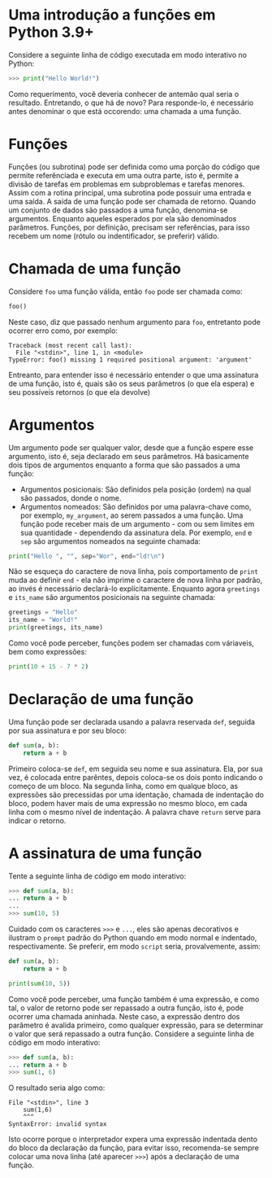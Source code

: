 # Uma introdução a funções em Python 3.9+
Considere a seguinte linha de código executada em modo interativo no Python:
~~~python
>>> print("Hello World!")
~~~
Como requerimento, você deveria conhecer de antemão qual seria o resultado. Entretando, o que há de novo?
Para responde-lo, é necessário antes denominar o que está occorendo: uma chamada a uma função.
# Funções
Funções (ou subrotina) pode ser definida como uma porção do código que permite referênciada e executa em uma outra parte, isto é, permite a divisão de tarefas em problemas em subproblemas e tarefas menores. Assim com a rotina principal, uma subrotina pode possuir uma entrada e uma saída. A saída de uma função pode ser chamada de retorno. Quando um conjunto de dados são passados a uma função, denomina-se argumentos. Enquanto aqueles esperados por ela são denominados parâmetros. Funções, por definição, precisam ser referências, para isso recebem um nome (rótulo ou indentificador, se preferir) válido.
# Chamada de uma função
Considere `foo` uma função válida, então `foo` pode ser chamada como:
~~~python
foo()
~~~
Neste caso, diz que passado nenhum argumento para `foo`, entretanto pode ocorrer erro como, por exemplo:
~~~
Traceback (most recent call last):
  File "<stdin>", line 1, in <module>
TypeError: foo() missing 1 required positional argument: 'argument'
~~~
Entreanto, para entender isso é necessário entender o que uma assinatura de uma função, isto é, quais são os seus parâmetros (o que ela espera) e seu possíveis retornos (o que ela devolve)
# Argumentos
Um argumento pode ser qualquer valor, desde que a função espere esse argumento, isto é, seja declarado em seus parâmetros.
Há basicamente dois tipos de argumentos enquanto a forma que são passados a uma função:
- Argumentos posicionais: São definidos pela posição (ordem) na qual são passados, donde o nome.
- Argumentos nomeados: São definidos por uma palavra-chave como, por exemplo, `my_argument`, ao serem passados a uma função.
Uma função pode receber mais de um argumento - com ou sem limites em sua quantidade - dependendo da assinatura dela.
Por exemplo, `end` e `sep` são argumentos nomeados na seguinte chamada:
~~~python
print("Hello ", "", sep="Wor", end="ld!\n")
~~~
Não se esqueça do caractere de nova linha, pois comportamento de `print` muda ao definir `end` - ela não imprime o caractere de nova linha por padrão, ao invés é necessário declará-lo explícitamente.
Enquanto agora `greetings` e `its_name` são argumentos posicionais na seguinte chamada:
~~~python
greetings = "Hello"
its_name = "World!"
print(greetings, its_name)
~~~
Como você pode perceber, funções podem ser chamadas com váriaveis, bem como expressões:
~~~python
print(10 + 15 - 7 * 2) 
~~~
# Declaração de uma função
Uma função pode ser declarada usando a palavra reservada `def`, seguida por sua assinatura e por seu bloco:
~~~python
def sum(a, b):
	return a + b
~~~
Primeiro coloca-se `def`, em seguida seu nome e sua assinatura. Ela, por sua vez, é colocada entre parêntes, depois coloca-se os dois ponto indicando o começo de um bloco.
Na segunda linha, como em qualque bloco, as expressões são precessidas por uma identação, chamada de indentação do bloco, podem haver mais de uma expressão no mesmo bloco, em cada linha com o mesmo nível de indentação. A palavra chave `return` serve para indicar o retorno. 
# A assinatura de uma função
Tente a seguinte linha de código em modo interativo:
~~~python
>>> def sum(a, b):
...	return a + b
...
>>> sum(10, 5)
~~~
Cuidado com os caracteres `>>>` e `...`, eles são apenas decorativos e ilustram o `prompt` padrão do Python quando em modo normal e indentado, respectivamente. Se preferir, em modo `script` seria, provalvemente, assim:
~~~python
def sum(a, b):
	return a + b

print(sum(10, 5))
~~~
Como você pode perceber, uma função também é uma expressão, e como tal, o valor de retorno pode ser repassado a outra função, isto é, pode ocorrer uma chamada aninhada. Neste caso, a expressão dentro dos parâmetro é avalida primeiro, como qualquer expressão, para se determinar o valor que será repassado a outra função.
Considere a seguinte linha de código em modo interativo:
~~~python
>>> def sum(a, b):
...	return a + b
>>> sum(1, 6)
~~~
O resultado seria algo como:
~~~
File "<stdin>", line 3
    sum(1,6)
    ^^^
SyntaxError: invalid syntax
~~~
Isto ocorre porque o interpretador expera uma expressão indentada dento do bloco da declaração da função, para evitar isso, recomenda-se sempre colocar uma nova linha (até aparecer `>>>`) após a declaração de uma função.
